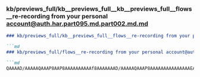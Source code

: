 ### kb/previews_full/kb__previews_full__kb__previews_full__flows__re-recording from your personal account@auth.har.part095.md.part002.md.md

```md
### kb/previews_full/kb__previews_full__flows__re-recording from your personal account@auth.har.part095.md.part002.md

```md
### kb/previews_full/flows__re-recording from your personal account@auth.har.part095.md (part 002)

```md
QAAAAD/AAAAAQAAAP8AAP8AAAAAAAAAAf8AAAAAAAD/AAAAAQAAAP8AAAAAAAAAAAAAAAEAAAD/AAA
```

```

```

```
